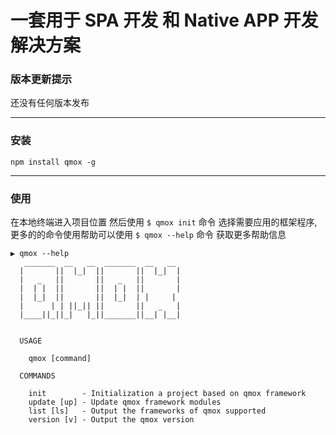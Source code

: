 # 一套用于 SPA 开发 和 Native APP 开发解决方案

### 版本更新提示

还没有任何版本发布

---

### 安装

```
npm install qmox -g
```
---


### 使用

在本地终端进入项目位置 然后使用 ```$ qmox init``` 命令 选择需要应用的框架程序, 
更多的的命令使用帮助可以使用 ```$ qmox --help``` 命令 获取更多帮助信息

```
▶ qmox --help
   _______  __   __  _______  __   __ 
  |       ||  |_|  ||       ||  |_|  |
  |   _   ||       ||   _   ||       |
  |  | |  ||       ||  | |  ||       |
  |  |_|  ||       ||  |_|  | |     | 
  |      | | ||_|| ||       ||   _   |
  |____||_||_|   |_||_______||__| |__|                                          
  

  USAGE

    qmox [command]

  COMMANDS

    init        - Initialization a project based on qmox framework
    update [up] - Update qmox framework modules                   
    list [ls]   - Output the frameworks of qmox supported         
    version [v] - Output the qmox version                         
```